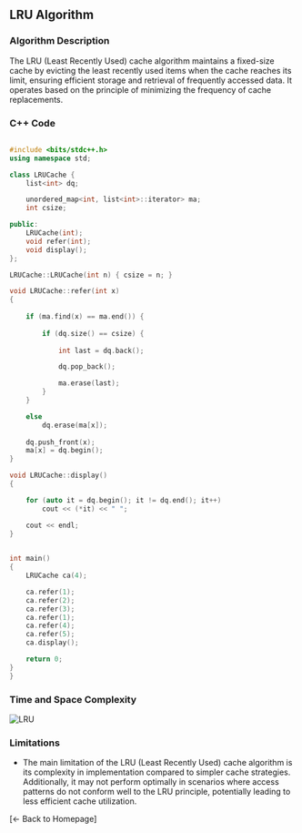 ## LRU Algorithm

### Algorithm Description
The LRU (Least Recently Used) cache algorithm maintains a fixed-size cache by evicting the least recently used items when the cache reaches its limit, ensuring efficient storage and retrieval of frequently accessed data. It operates based on the principle of minimizing the frequency of cache replacements.

### C++ Code

```cpp

#include <bits/stdc++.h> 
using namespace std; 

class LRUCache { 
	list<int> dq; 

	unordered_map<int, list<int>::iterator> ma; 
	int csize; 

public: 
	LRUCache(int); 
	void refer(int); 
	void display(); 
}; 

LRUCache::LRUCache(int n) { csize = n; } 

void LRUCache::refer(int x) 
{ 
	 
	if (ma.find(x) == ma.end()) { 
		 
		if (dq.size() == csize) { 
			
			int last = dq.back(); 

			dq.pop_back(); 

			ma.erase(last); 
		} 
	} 

	else
		dq.erase(ma[x]); 
 
	dq.push_front(x); 
	ma[x] = dq.begin(); 
} 

void LRUCache::display() 
{ 

	for (auto it = dq.begin(); it != dq.end(); it++) 
		cout << (*it) << " "; 

	cout << endl; 
} 

 
int main() 
{ 
	LRUCache ca(4); 

	ca.refer(1); 
	ca.refer(2); 
	ca.refer(3); 
	ca.refer(1); 
	ca.refer(4); 
	ca.refer(5); 
	ca.display(); 

	return 0; 
} 
}
```

### Time and Space Complexity
![LRU](https://github.com/DEBANSHU007/FoodDelivery.github.io/assets/67229736/6a3d8d16-386d-481a-ae79-4b4a0ccf4d41)


### Limitations
* The main limitation of the LRU (Least Recently Used) cache algorithm is its complexity in implementation compared to simpler cache strategies. Additionally, it may not perform optimally in scenarios where access patterns do not conform well to the LRU principle, potentially leading to less efficient cache utilization.

[← Back to Homepage]
